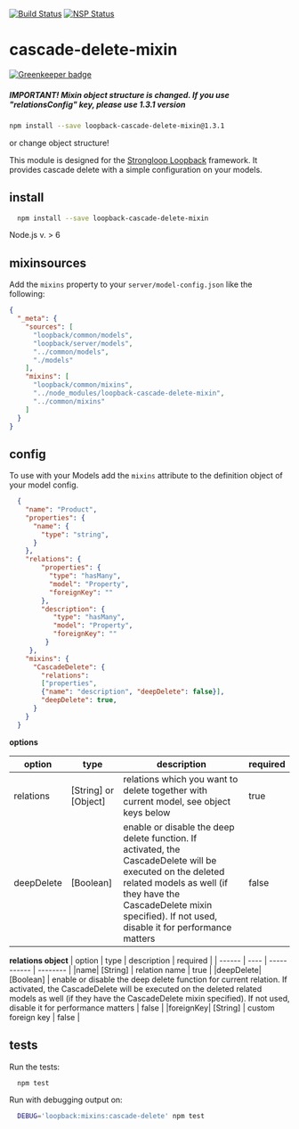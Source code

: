 [![Build Status](https://travis-ci.org/rocknrolla777/loopback-cascade-delete-mixin.svg?branch=master)](https://travis-ci.org/rocknrolla777/loopback-cascade-delete-mixin)
[![NSP Status](https://nodesecurity.io/orgs/sergey-reus/projects/bd845837-c965-417a-96f3-013110ed3f58/badge)](https://nodesecurity.io/orgs/sergey-reus/projects/bd845837-c965-417a-96f3-013110ed3f58)
# cascade-delete-mixin

[![Greenkeeper badge](https://badges.greenkeeper.io/rocknrolla777/loopback-cascade-delete-mixin.svg)](https://greenkeeper.io/)


 ##### IMPORTANT! Mixin object structure is changed. If you use "relationsConfig" key, please use 1.3.1 version  
```bash 
npm install --save loopback-cascade-delete-mixin@1.3.1 
```
or change object structure!


This module is designed for the [Strongloop Loopback](https://github.com/strongloop/loopback) framework. It provides cascade delete with a simple configuration on your models.

## install

```bash
  npm install --save loopback-cascade-delete-mixin
```
Node.js v. > 6

## mixinsources

Add the `mixins` property to your `server/model-config.json` like the following:

```json
{
  "_meta": {
    "sources": [
      "loopback/common/models",
      "loopback/server/models",
      "../common/models",
      "./models"
    ],
    "mixins": [
      "loopback/common/mixins",
      "../node_modules/loopback-cascade-delete-mixin",
      "../common/mixins"
    ]
  }
}
```

## config

To use with your Models add the `mixins` attribute to the definition object of your model config.

```json
  {
    "name": "Product",
    "properties": {
      "name": {
        "type": "string",
      }
    },
    "relations": {
        "properties": {
          "type": "hasMany",
          "model": "Property",
          "foreignKey": ""
        },
        "description": {
           "type": "hasMany",
           "model": "Property",
           "foreignKey": ""
         }
     },
    "mixins": {
      "CascadeDelete": {
        "relations": 
        ["properties",
        {"name": "description", "deepDelete": false}],
        "deepDelete": true,
      }
    }
  }
```

**options**

| option | type | description | required |
| ------ | ---- | ----------- | -------- |
|relations| [String] or [Object] | relations which you want to delete together with current model, see object keys below | true |
|deepDelete| [Boolean] | enable or disable the deep delete function. If activated, the CascadeDelete will be executed on the deleted related models as well (if they have the CascadeDelete mixin specified). If not used, disable it for performance matters | false |

**relations object** 
| option | type | description | required |
| ------ | ---- | ----------- | -------- |
|name| [String] | relation name | true |
|deepDelete| [Boolean] | enable or disable the deep delete function for current relation. If activated, the CascadeDelete will be executed on the deleted related models as well (if they have the CascadeDelete mixin specified). If not used, disable it for performance matters | false |
|foreignKey| [String] | custom foreign key | false |

## tests

Run the tests:
```bash
  npm test
```
Run with debugging output on:

```bash
  DEBUG='loopback:mixins:cascade-delete' npm test
```
